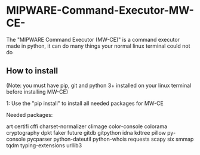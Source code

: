# MIPWARE-Command-Executor-MW-CE-


The "MIPWARE Command Executor (MW-CE)" is a command executor made in python, it can do many things your normal linux terminal could not do

## How to install

(Note: you must have pip, git and python 3+ installed on your linux terminal before installing MW-CE)

1: Use the "pip install" to install all needed packages for MW-CE

Needed packages:

art
certifi
cffi
charset-normalizer
climage
color-console
colorama
cryptography
dpkt
faker
future
gitdb
gitpython
idna
kdtree
pillow
py-console
pycparser
python-dateutil
python-whois
requests
scapy
six
smmap
tqdm
typing-extensions
urllib3
